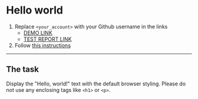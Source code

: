 # Hello world
1. Replace `<your_account>` with your Github username in the links
    - [DEMO LINK](https://khrulenko.github.io/layout_hello-world/) <br>
    - [TEST REPORT LINK](https://khrulenko.github.io/layout_hello-world/report/html_report/)
2. Follow [this instructions](https://mate-academy.github.io/layout_task-guideline/)
___

## The task 
Display the "Hello, world!" text with the default browser styling. Please do not 
use any enclosing tags like `<h1>` or `<p>`.
